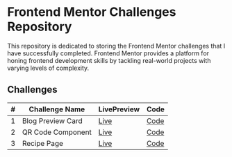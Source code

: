 # Frontend Mentor Challenges Repository

This repository is dedicated to storing the Frontend Mentor challenges that I have successfully completed. Frontend Mentor provides a platform for honing frontend development skills by tackling real-world projects with varying levels of complexity.

## Challenges

| #  | Challenge Name       | LivePreview                                           | Code                                      |
|---|-----------------------|---------------------------------------------------------|-----------------------------------------------------|
| 1 | Blog Preview Card         | [Live](https://coolgorithm.github.io/Frontend-mentor-challenges/blog-preview-card)                      | [Code](https://github.com/Coolgorithm/Frontend-mentor-challenges/tree/main/blog-preview-card)   |
| 2 | QR Code Component          | [Live](https://coolgorithm.github.io/Frontend-mentor-challenges/qr-code-component)                      | [Code](https://github.com/Coolgorithm/Frontend-mentor-challenges/tree/main/qr-code-component)   |
| 3 | Recipe Page         | [Live](https://coolgorithm.github.io/Frontend-mentor-challenges/recipe-page)                      | [Code](https://github.com/Coolgorithm/Frontend-mentor-challenges/tree/main/recipe-page)   |